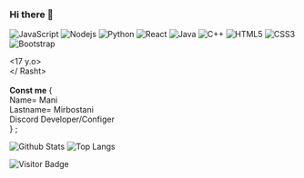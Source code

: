 ### Hi there 👋


![JavaScript](https://img.shields.io/badge/-JavaScript-black?style=flat-square&logo=javascript)
![Nodejs](https://img.shields.io/badge/-Nodejs-black?style=flat-square&logo=Node.js)
![Python](https://img.shields.io/badge/-Python-black?style=flat-square&logo=Python)
![React](https://img.shields.io/badge/-React-black?style=flat-square&logo=react)
![Java](https://img.shields.io/badge/-java-E34A86?style=flat-square&logo=java)
![C++](https://img.shields.io/badge/-C++-00599C?style=flat-square&logo=c)
![HTML5](https://img.shields.io/badge/-HTML5-E34F26?style=flat-square&logo=html5&logoColor=white)
![CSS3](https://img.shields.io/badge/-CSS3-1572B6?style=flat-square&logo=css3)
![Bootstrap](https://img.shields.io/badge/-Bootstrap-563D7C?style=flat-square&logo=bootstrap)

<17 y.o><br>
<Gilan></ Rasht><br>
<WebsiteDesigner><br>
**Const me** {<br>
Name= Mani<br>
Lastname= Mirbostani<br>
Discord Developer/Configer<br>
} ;

![Github Stats](https://github-readme-stats.vercel.app/api?username=icymbn&count_private=true&show_icons=true&include_all_commits=true)
![Top Langs](https://github-readme-stats.vercel.app/api/top-langs/?username=icymbn&hide=TeX&layout=compact)

![Visitor Badge](https://visitor-badge.laobi.icu/badge?page_id=icymbn)
